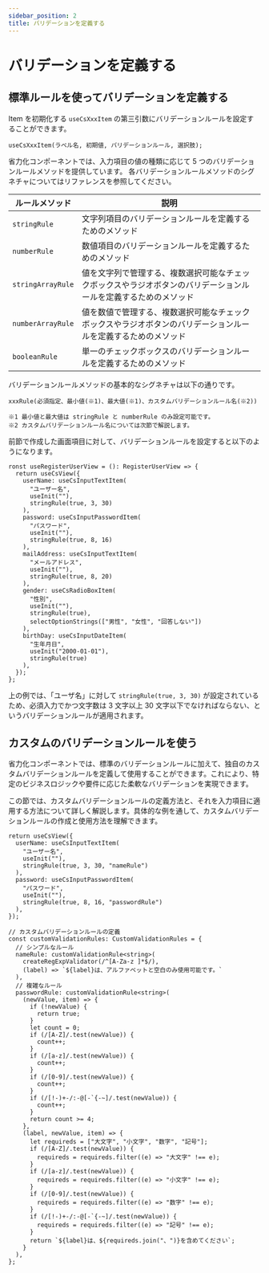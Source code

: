 ```yaml
---
sidebar_position: 2
title: バリデーションを定義する
---
```


# バリデーションを定義する

## 標準ルールを使ってバリデーションを定義する

Item を初期化する `useCsXxxItem` の第三引数にバリデーションルールを設定することができます。

```tsx
useCsXxxItem(ラベル名, 初期値, バリデーションルール, 選択肢);
```

省力化コンポーネントでは、入力項目の値の種類に応じて 5 つのバリデーションルールメソッドを提供しています。
各バリデーションルールメソッドのシグネチャについてはリファレンスを参照してください。

| ルールメソッド    | 説明                                                                                                             |
| ----------------- | ---------------------------------------------------------------------------------------------------------------- |
| `stringRule`      | 文字列項目のバリデーションルールを定義するためのメソッド                                                         |
| `numberRule`      | 数値項目のバリデーションルールを定義するためのメソッド                                                           |
| `stringArrayRule` | 値を文字列で管理する、複数選択可能なチェックボックスやラジオボタンのバリデーションルールを定義するためのメソッド |
| `numberArrayRule` | 値を数値で管理する、複数選択可能なチェックボックスやラジオボタンのバリデーションルールを定義するためのメソッド   |
| `booleanRule`     | 単一のチェックボックスのバリデーションルールを定義するためのメソッド                                             |

バリデーションルールメソッドの基本的なシグネチャは以下の通りです。

```tsx
xxxRule(必須指定、最小値(※1)、最大値(※1)、カスタムバリデーションルール名(※2))

※1 最小値と最大値は stringRule と numberRule のみ設定可能です。
※2 カスタムバリデーションルール名については次節で解説します。
```

前節で作成した画面項目に対して、バリデーションルールを設定すると以下のようになります。

```tsx title="各項目にバリデーションルールを設定する"
ronst useRegisterUserView = (): RegisterUserView => {
  return useCsView({
    userName: useCsInputTextItem(
      "ユーザー名",
      useInit(""),
      stringRule(true, 3, 30)
    ),
    password: useCsInputPasswordItem(
      "パスワード",
      useInit(""),
      stringRule(true, 8, 16)
    ),
    mailAddress: useCsInputTextItem(
      "メールアドレス",
      useInit(""),
      stringRule(true, 8, 20)
    ),
    gender: useCsRadioBoxItem(
      "性別",
      useInit(""),
      stringRule(true),
      selectOptionStrings(["男性", "女性", "回答しない"])
    ),
    birthDay: useCsInputDateItem(
      "生年月日",
      useInit("2000-01-01"),
      stringRule(true)
    ),
  });
};
```

上の例では、「ユーザ名」に対して `stringRule(true, 3, 30)` が設定されているため、必須入力でかつ文字数は 3 文字以上 30 文字以下でなければならない、というバリデーションルールが適用されます。

## カスタムのバリデーションルールを使う

省力化コンポーネントでは、標準のバリデーションルールに加えて、独自のカスタムバリデーションルールを定義して使用することができます。これにより、特定のビジネスロジックや要件に応じた柔軟なバリデーションを実現できます。

この節では、カスタムバリデーションルールの定義方法と、それを入力項目に適用する方法について詳しく解説します。具体的な例を通して、カスタムバリデーションルールの作成と使用方法を理解できます。

```tsx
return useCsView({
  userName: useCsInputTextItem(
    "ユーザー名",
    useInit(""),
    stringRule(true, 3, 30, "nameRule")
  ),
  password: useCsInputPasswordItem(
    "パスワード",
    useInit(""),
    stringRule(true, 8, 16, "passwordRule")
  ),
});
```

```tsx
// カスタムバリデーションルールの定義
const customValidationRules: CustomValidationRules = {
  // シンプルなルール
  nameRule: customValidationRule<string>(
    createRegExpValidator(/^[A-Za-z ]*$/),
    (label) => `${label}は、アルファベットと空白のみ使用可能です。`
  ),
  // 複雑なルール
  passwordRule: customValidationRule<string>(
    (newValue, item) => {
      if (!newValue) {
        return true;
      }
      let count = 0;
      if (/[A-Z]/.test(newValue)) {
        count++;
      }
      if (/[a-z]/.test(newValue)) {
        count++;
      }
      if (/[0-9]/.test(newValue)) {
        count++;
      }
      if (/[!-)+-/:-@[-`{-~]/.test(newValue)) {
        count++;
      }
      return count >= 4;
    },
    (label, newValue, item) => {
      let requireds = ["大文字", "小文字", "数字", "記号"];
      if (/[A-Z]/.test(newValue)) {
        requireds = requireds.filter((e) => "大文字" !== e);
      }
      if (/[a-z]/.test(newValue)) {
        requireds = requireds.filter((e) => "小文字" !== e);
      }
      if (/[0-9]/.test(newValue)) {
        requireds = requireds.filter((e) => "数字" !== e);
      }
      if (/[!-)+-/:-@[-`{-~]/.test(newValue)) {
        requireds = requireds.filter((e) => "記号" !== e);
      }
      return `${label}は、${requireds.join("、")}を含めてください`;
    }
  ),
};
```
